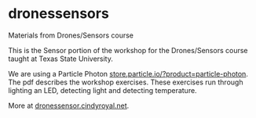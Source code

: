 # dronessensors
Materials from Drones/Sensors course

This is the Sensor portion of the workshop for the Drones/Sensors course taught at Texas State University. 

We are using a Particle Photon <a href="https://store.particle.io/?product=particle-photon" target="_blank">store.particle.io/?product=particle-photon</a>. The pdf describes the workshop exercises. These exercises run through lighting an LED, detecting light and detecting temperature.

More at <a href="http://dronessensors.cindyroyal.net" target="_blank">dronessensor.cindyroyal.net</a>.
